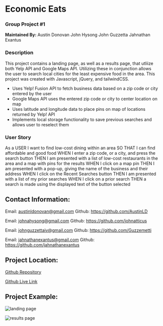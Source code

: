 # Economic Eats
### Group Project #1

**Maintained By:**
Austin Donovan
John Hysong
John Guzzetta
Jahnathan Exantus

### Description
This project contains a landing page, as well as a results page, that utliize both Yelp API and Google Maps API. Utilizing these in conjunction allows the user to search local cities for the least expensive food in the area. This project was created with Javascript, jQuery, and tailwindCSS.

- Uses Yelp! Fusion API to fetch business data based on a zip code or city entered by the user
- Google Maps API uses the entered zip code or city to center location on map
- Uses latitude and longitude data to place pins on map of locations returned by Yelp! API
- Implements local storage functionality to save previous searches and allows user to reselect them

### User Story
As a USER I want to find low-cost dining within an area
SO THAT I can find affordable and good food
WHEN I enter a zip code, or a city, and press the search button
THEN I am presented with a list of low-cost restaurants in the area and a map with pins for the results
WHEN I click on a map pin
THEN I am presented with a pop-up, giving the name of the business and their address
WHEN I click on the Recent Searches button
THEN I am presented with a list of my prior searches
WHEN I click on a prior search
THEN a search is made using the displayed text of the button selected

## Contact Information:

Email:  austinldonovan@gmail.com
Github: https://github.com/AustinLD

Email:  johnahysong@gmail.com
Github: https://github.com/johnatticus

Email:  johnguzzettaiv@gmail.com
Github: https://github.com/Guzzemetti

Email:  jahnathanexantus@gmail.com
Github: https://github.com/jahnathanexantus


## Project Location:
[Github Repository](https://github.com/Guzzemetti/ucf-project-1)

[Github Live Link](https://guzzemetti.github.io/economic-eats/)

## Project Example:
![landing page](https://user-images.githubusercontent.com/99369137/163577743-4a735fde-5b2c-4311-bde2-5be432e952c9.png)

![results page](https://user-images.githubusercontent.com/99369137/163579197-cebe8a91-411c-44e4-9160-3e2888ddeb1b.png)
